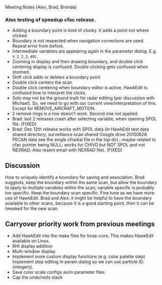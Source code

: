 Meeting Notes (Alex, Brad, Brenda)

### Alex testing of speedup cfac release.
* Adding a boundary point is kind of clunky. It adds a point not where clicked.
* Boundary is not respected when navigation corrections are used. Repeat error from before. 
* Intermediate variables are appearing again in the parameter dialog.  E.g. ```V_2_2_2```, etc.
* Zooming in display and then drawing boundary, and double click centering display is confused. Double clicking gets confused when zoomed. 
* Shift click adds or deletes a boundary point
* Double click centers the scan
* Double click centering when boundary editor is active, HawkEdit is confused how to interpret the clicks.
* Solo may not be the ground truth for radar editing (per discussion with Michael). So, we need to go with our current view/interpretation of this.  Except for REMOVE_AIRCRAFT_MOTION.
* 2 remove rings is a row doesn’t work. Second one not applied.
* Brad: last 2 releases crash after selecting variable, when opening SPOL file. (FIXED)
* Brad: Dec 12th release works with SPOL data  (in HawkEdit test data shared directory; surveillance scan shared Google drive  20150626 PECAN data see the single cfradial file in the top dir) ; maybe related to cfac pointer being NULL; works for CHIVO but NOT SPOL and not NEXRAD; Alex resent email with NEXRAD file). (FIXED)

## Discussion
How to uniquely identify a boundary for saving and association. Brad suggests, keep the boundary within the same scan, but allow the boundary to apply to multiple variables within the scan; variable specific is probably too specific.  Keep the boundary scan specific.  Fine tune as we have more use of HawkEdit.  Brad and Alex: it might be helpful to have the boundary available to other scans, because it is a good starting point, then it can be tweaked for the new scan. 

## Carryover priority work from previous meetings 
* Add HawkEdit into the make files for lrose-core. This makes HawkEdit available on Linux.
* RHI display addition
* Multi-window display
* Implement more custom display functions (e.g. color palette step) Implement step editing in param dialog so we can use particle ID. (integers).
* Save color scale configs as/in parameter files.
* Cap the undo/redo stack


